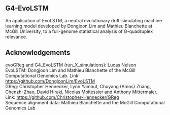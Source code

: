 ## G4-EvoLSTM
An application of EvoLSTM, a neutral evolutionary drift-simulating machine learning model developed by Dongjoon Lim and Mathieu Blanchette at McGill University, to a full-genome statistical analysis of G-quadruplex relevance.

## Acknowledgements
evoGReg and G4_EvoLSTM (run_X_simulations): Lucas Nelson  
EvoLSTM: Dongjoon Lim and Mathieu Blanchette of the McGill Computational Genomics Lab. Link: https://github.com/DongjoonLim/EvoLSTM  
GReg: Christopher Hennecker, Lynn Yamout, Chuyang (Amos) Zhang, Chenzhi Zhao, David Hiraki, Nicolas Moitessier and Anthony Mittermaier. Link: https://github.com/Christopher-Hennecker/GReg  
Sequence alignment data: Mathieu Blanchette and the McGill Computational Genomics Lab  